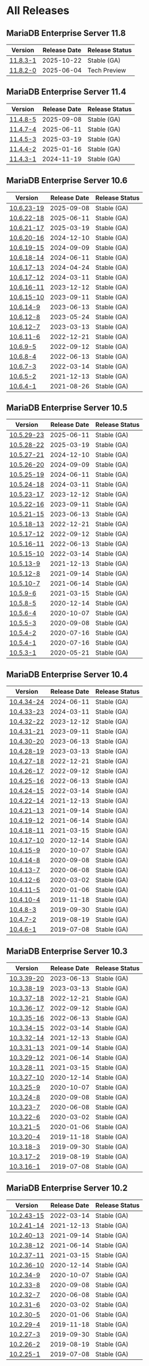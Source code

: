 # All Releases

## MariaDB Enterprise Server 11.8

| Version                      | Release Date | Release Status |
| ---------------------------- | ------------ | -------------- |
| [11.8.3-1](11.8/11.8.3-1.md) | 2025-10-22   | Stable (GA)    |
| [11.8.2-0](11.8/11.8.2-0.md) | 2025-06-04   | Tech Preview   |

## MariaDB Enterprise Server 11.4

| Version                      | Release Date | Release Status |
| ---------------------------- | ------------ | -------------- |
| [11.4.8-5](11.4/11.4.8-5.md) | 2025-09-08   | Stable (GA)    |
| [11.4.7-4](11.4/11.4.7-4.md) | 2025-06-11   | Stable (GA)    |
| [11.4.5-3](11.4/11.4.5-3.md) | 2025-03-19   | Stable (GA)    |
| [11.4.4-2](11.4/11.4.4-2.md) | 2025-01-16   | Stable (GA)    |
| [11.4.3-1](11.4/11.4.3-1.md) | 2024-11-19   | Stable (GA)    |

## MariaDB Enterprise Server 10.6

| Version                          | Release Date | Release Status |
| -------------------------------- | ------------ | -------------- |
| [10.6.23-19](10.6/10.6.23-19.md) | 2025-09-08   | Stable (GA)    |
| [10.6.22-18](10.6/10.6.22-18.md) | 2025-06-11   | Stable (GA)    |
| [10.6.21-17](10.6/10.6.21-17.md) | 2025-03-19   | Stable (GA)    |
| [10.6.20-16](10.6/10.6.20-16.md) | 2024-12-10   | Stable (GA)    |
| [10.6.19-15](10.6/10.6.19-15.md) | 2024-09-09   | Stable (GA)    |
| [10.6.18-14](10.6/10.6.18-14.md) | 2024-06-11   | Stable (GA)    |
| [10.6.17-13](10.6/10.6.17-13.md) | 2024-04-24   | Stable (GA)    |
| [10.6.17-12](10.6/10.6.17-12.md) | 2024-03-11   | Stable (GA)    |
| [10.6.16-11](10.6/10.6.16-11.md) | 2023-12-12   | Stable (GA)    |
| [10.6.15-10](10.6/10.6.15-10.md) | 2023-09-11   | Stable (GA)    |
| [10.6.14-9](10.6/10.6.14-9.md)   | 2023-06-13   | Stable (GA)    |
| [10.6.12-8](10.6/10.6.12-8.md)   | 2023-05-24   | Stable (GA)    |
| [10.6.12-7](10.6/10.6.12-7.md)   | 2023-03-13   | Stable (GA)    |
| [10.6.11-6](10.6/10.6.11-6.md)   | 2022-12-21   | Stable (GA)    |
| [10.6.9-5](10.6/10.6.9-5.md)     | 2022-09-12   | Stable (GA)    |
| [10.6.8-4](10.6/10.6.8-4.md)     | 2022-06-13   | Stable (GA)    |
| [10.6.7-3](10.6/10.6.7-3.md)     | 2022-03-14   | Stable (GA)    |
| [10.6.5-2](10.6/10.6.5-2.md)     | 2021-12-13   | Stable (GA)    |
| [10.6.4-1](10.6/10.6.4-1.md)     | 2021-08-26   | Stable (GA)    |

## MariaDB Enterprise Server 10.5

| Version                                                                                   | Release Date | Release Status |
| ----------------------------------------------------------------------------------------- | ------------ | -------------- |
| [10.5.29-23](old-releases/10-5/release-notes-for-mariadb-enterprise-server-10.5.29-23.md) | 2025-06-11   | Stable (GA)    |
| [10.5.28-22](old-releases/10-5/release-notes-for-mariadb-enterprise-server-10-5-28-22.md) | 2025-03-19   | Stable (GA)    |
| [10.5.27-21](old-releases/10-5/release-notes-for-mariadb-enterprise-server-10-5-27-21.md) | 2024-12-10   | Stable (GA)    |
| [10.5.26-20](old-releases/10-5/release-notes-for-mariadb-enterprise-server-10-5-26-20.md) | 2024-09-09   | Stable (GA)    |
| [10.5.25-19](old-releases/10-5/release-notes-for-mariadb-enterprise-server-10-5-25-19.md) | 2024-06-11   | Stable (GA)    |
| [10.5.24-18](old-releases/10-5/release-notes-for-mariadb-enterprise-server-10-5-24-18.md) | 2024-03-11   | Stable (GA)    |
| [10.5.23-17](old-releases/10-5/release-notes-for-mariadb-enterprise-server-10-5-23-17.md) | 2023-12-12   | Stable (GA)    |
| [10.5.22-16](old-releases/10-5/release-notes-for-mariadb-enterprise-server-10-5-22-16.md) | 2023-09-11   | Stable (GA)    |
| [10.5.21-15](old-releases/10-5/release-notes-for-mariadb-enterprise-server-10-5-21-15.md) | 2023-06-13   | Stable (GA)    |
| [10.5.18-13](old-releases/10-5/release-notes-for-mariadb-enterprise-server-10-5-18-13.md) | 2022-12-21   | Stable (GA)    |
| [10.5.17-12](old-releases/10-5/release-notes-for-mariadb-enterprise-server-10-5-17-12.md) | 2022-09-12   | Stable (GA)    |
| [10.5.16-11](old-releases/10-5/release-notes-for-mariadb-enterprise-server-10-5-16-11.md) | 2022-06-13   | Stable (GA)    |
| [10.5.15-10](old-releases/10-5/release-notes-for-mariadb-enterprise-server-10-5-15-10.md) | 2022-03-14   | Stable (GA)    |
| [10.5.13-9](old-releases/10-5/release-notes-for-mariadb-enterprise-server-10-5-13-9.md)   | 2021-12-13   | Stable (GA)    |
| [10.5.12-8](old-releases/10-5/release-notes-for-mariadb-enterprise-server-10-5-12-8.md)   | 2021-09-14   | Stable (GA)    |
| [10.5.10-7](old-releases/10-5/release-notes-for-mariadb-enterprise-server-10-5-10-7.md)   | 2021-06-14   | Stable (GA)    |
| [10.5.9-6](old-releases/10-5/release-notes-for-mariadb-enterprise-server-10-5-9-6.md)     | 2021-03-15   | Stable (GA)    |
| [10.5.8-5](old-releases/10-5/release-notes-for-mariadb-enterprise-server-10-5-8-5.md)     | 2020-12-14   | Stable (GA)    |
| [10.5.6-4](old-releases/10-5/release-notes-for-mariadb-enterprise-server-10-5-6-4.md)     | 2020-10-07   | Stable (GA)    |
| [10.5.5-3](old-releases/10-5/release-notes-for-mariadb-enterprise-server-10-5-5-3.md)     | 2020-09-08   | Stable (GA)    |
| [10.5.4-2](old-releases/10-5/release-notes-for-mariadb-enterprise-server-10-5-4-2.md)     | 2020-07-16   | Stable (GA)    |
| [10.5.4-1](old-releases/10-5/release-notes-for-mariadb-enterprise-server-10-5-4-1.md)     | 2020-07-16   | Stable (GA)    |
| [10.5.3-1](old-releases/10-5/release-notes-for-mariadb-enterprise-server-10-5-3-1.md)     | 2020-05-21   | Stable (GA)    |

## MariaDB Enterprise Server 10.4

| Version                                                                                   | Release Date | Release Status |
| ----------------------------------------------------------------------------------------- | ------------ | -------------- |
| [10.4.34-24](old-releases/10-4/release-notes-for-mariadb-enterprise-server-10-4-34-24.md) | 2024-06-11   | Stable (GA)    |
| [10.4.33-23](old-releases/10-4/release-notes-for-mariadb-enterprise-server-10-4-33-23.md) | 2024-03-11   | Stable (GA)    |
| [10.4.32-22](old-releases/10-4/release-notes-for-mariadb-enterprise-server-10-4-32-22.md) | 2023-12-12   | Stable (GA)    |
| [10.4.31-21](old-releases/10-4/release-notes-for-mariadb-enterprise-server-10-4-31-21.md) | 2023-09-11   | Stable (GA)    |
| [10.4.30-20](old-releases/10-4/release-notes-for-mariadb-enterprise-server-10-4-30-20.md) | 2023-06-13   | Stable (GA)    |
| [10.4.28-19](old-releases/10-4/release-notes-for-mariadb-enterprise-server-10-4-28-19.md) | 2023-03-13   | Stable (GA)    |
| [10.4.27-18](old-releases/10-4/release-notes-for-mariadb-enterprise-server-10-4-27-18.md) | 2022-12-21   | Stable (GA)    |
| [10.4.26-17](old-releases/10-4/release-notes-for-mariadb-enterprise-server-10-4-26-17.md) | 2022-09-12   | Stable (GA)    |
| [10.4.25-16](old-releases/10-4/release-notes-for-mariadb-enterprise-server-10-4-25-16.md) | 2022-06-13   | Stable (GA)    |
| [10.4.24-15](old-releases/10-4/release-notes-for-mariadb-enterprise-server-10-4-24-15.md) | 2022-03-14   | Stable (GA)    |
| [10.4.22-14](old-releases/10-4/release-notes-for-mariadb-enterprise-server-10-4-22-14.md) | 2021-12-13   | Stable (GA)    |
| [10.4.21-13](old-releases/10-4/release-notes-for-mariadb-enterprise-server-10-4-21-13.md) | 2021-09-14   | Stable (GA)    |
| [10.4.19-12](old-releases/10-4/release-notes-for-mariadb-enterprise-server-10-4-19-12.md) | 2021-06-14   | Stable (GA)    |
| [10.4.18-11](old-releases/10-4/release-notes-for-mariadb-enterprise-server-10-4-18-11.md) | 2021-03-15   | Stable (GA)    |
| [10.4.17-10](old-releases/10-4/release-notes-for-mariadb-enterprise-server-10-4-17-10.md) | 2020-12-14   | Stable (GA)    |
| [10.4.15-9](old-releases/10-4/release-notes-for-mariadb-enterprise-server-10-4-15-9.md)   | 2020-10-07   | Stable (GA)    |
| [10.4.14-8](old-releases/10-4/release-notes-for-mariadb-enterprise-server-10-4-14-8.md)   | 2020-09-08   | Stable (GA)    |
| [10.4.13-7](old-releases/10-4/release-notes-for-mariadb-enterprise-server-10-4-13-7.md)   | 2020-06-08   | Stable (GA)    |
| [10.4.12-6](old-releases/10-4/release-notes-for-mariadb-enterprise-server-10-4-12-6.md)   | 2020-03-02   | Stable (GA)    |
| [10.4.11-5](old-releases/10-4/release-notes-for-mariadb-enterprise-server-10-4-11-5.md)   | 2020-01-06   | Stable (GA)    |
| [10.4.10-4](old-releases/10-4/release-notes-for-mariadb-enterprise-server-10-4-10-4.md)   | 2019-11-18   | Stable (GA)    |
| [10.4.8-3](old-releases/10-4/release-notes-for-mariadb-enterprise-server-10-4-8-3.md)     | 2019-09-30   | Stable (GA)    |
| [10.4.7-2](old-releases/10-4/release-notes-for-mariadb-enterprise-server-10-4-7-2.md)     | 2019-08-19   | Stable (GA)    |
| [10.4.6-1](old-releases/10-4/release-notes-for-mariadb-enterprise-server-10-4-6-1.md)     | 2019-07-08   | Stable (GA)    |

## MariaDB Enterprise Server 10.3

| Version                                                                                   | Release Date | Release Status |
| ----------------------------------------------------------------------------------------- | ------------ | -------------- |
| [10.3.39-20](old-releases/10-3/release-notes-for-mariadb-enterprise-server-10-3-39-20.md) | 2023-06-13   | Stable (GA)    |
| [10.3.38-19](old-releases/10-3/release-notes-for-mariadb-enterprise-server-10-3-38-19.md) | 2023-03-13   | Stable (GA)    |
| [10.3.37-18](old-releases/10-3/release-notes-for-mariadb-enterprise-server-10-3-37-18.md) | 2022-12-21   | Stable (GA)    |
| [10.3.36-17](old-releases/10-3/release-notes-for-mariadb-enterprise-server-10-3-36-17.md) | 2022-09-12   | Stable (GA)    |
| [10.3.35-16](old-releases/10-3/release-notes-for-mariadb-enterprise-server-10-3-35-16.md) | 2022-06-13   | Stable (GA)    |
| [10.3.34-15](old-releases/10-3/release-notes-for-mariadb-enterprise-server-10-3-34-15.md) | 2022-03-14   | Stable (GA)    |
| [10.3.32-14](old-releases/10-3/release-notes-for-mariadb-enterprise-server-10-3-32-14.md) | 2021-12-13   | Stable (GA)    |
| [10.3.31-13](old-releases/10-3/release-notes-for-mariadb-enterprise-server-10-3-31-13.md) | 2021-09-14   | Stable (GA)    |
| [10.3.29-12](old-releases/10-3/release-notes-for-mariadb-enterprise-server-10-3-29-12.md) | 2021-06-14   | Stable (GA)    |
| [10.3.28-11](old-releases/10-3/release-notes-for-mariadb-enterprise-server-10-3-28-11.md) | 2021-03-15   | Stable (GA)    |
| [10.3.27-10](old-releases/10-3/release-notes-for-mariadb-enterprise-server-10-3-27-10.md) | 2020-12-14   | Stable (GA)    |
| [10.3.25-9](old-releases/10-3/release-notes-for-mariadb-enterprise-server-10-3-25-9.md)   | 2020-10-07   | Stable (GA)    |
| [10.3.24-8](old-releases/10-3/release-notes-for-mariadb-enterprise-server-10-3-24-8.md)   | 2020-09-08   | Stable (GA)    |
| [10.3.23-7](old-releases/10-3/release-notes-for-mariadb-enterprise-server-10-3-23-7.md)   | 2020-06-08   | Stable (GA)    |
| [10.3.22-6](old-releases/10-3/release-notes-for-mariadb-enterprise-server-10-3-22-6.md)   | 2020-03-02   | Stable (GA)    |
| [10.3.21-5](old-releases/10-3/release-notes-for-mariadb-enterprise-server-10-3-21-5.md)   | 2020-01-06   | Stable (GA)    |
| [10.3.20-4](old-releases/10-3/release-notes-for-mariadb-enterprise-server-10-3-20-4.md)   | 2019-11-18   | Stable (GA)    |
| [10.3.18-3](old-releases/10-3/release-notes-for-mariadb-enterprise-server-10-3-18-3.md)   | 2019-09-30   | Stable (GA)    |
| [10.3.17-2](old-releases/10-3/release-notes-for-mariadb-enterprise-server-10-3-17-2.md)   | 2019-08-19   | Stable (GA)    |
| [10.3.16-1](old-releases/10-3/release-notes-for-mariadb-enterprise-server-10-3-16-1.md)   | 2019-07-08   | Stable (GA)    |

## MariaDB Enterprise Server 10.2

| Version                                                                                   | Release Date | Release Status |
| ----------------------------------------------------------------------------------------- | ------------ | -------------- |
| [10.2.43-15](old-releases/10-2/release-notes-for-mariadb-enterprise-server-10-2-43-15.md) | 2022-03-14   | Stable (GA)    |
| [10.2.41-14](old-releases/10-2/release-notes-for-mariadb-enterprise-server-10-2-41-14.md) | 2021-12-13   | Stable (GA)    |
| [10.2.40-13](old-releases/10-2/release-notes-for-mariadb-enterprise-server-10-2-40-13.md) | 2021-09-14   | Stable (GA)    |
| [10.2.38-12](old-releases/10-2/release-notes-for-mariadb-enterprise-server-10-2-38-12.md) | 2021-06-14   | Stable (GA)    |
| [10.2.37-11](old-releases/10-2/release-notes-for-mariadb-enterprise-server-10-2-37-11.md) | 2021-03-15   | Stable (GA)    |
| [10.2.36-10](old-releases/10-2/release-notes-for-mariadb-enterprise-server-10-2-36-10.md) | 2020-12-14   | Stable (GA)    |
| [10.2.34-9](old-releases/10-2/release-notes-for-mariadb-enterprise-server-10-2-34-9.md)   | 2020-10-07   | Stable (GA)    |
| [10.2.33-8](old-releases/10-2/release-notes-for-mariadb-enterprise-server-10-2-33-8.md)   | 2020-09-08   | Stable (GA)    |
| [10.2.32-7](11.8/11.8.2-0.md)                                                             | 2020-06-08   | Stable (GA)    |
| [10.2.31-6](old-releases/10-2/release-notes-for-mariadb-enterprise-server-10-2-31-6.md)   | 2020-03-02   | Stable (GA)    |
| [10.2.30-5](old-releases/10-2/release-notes-for-mariadb-enterprise-server-10-2-30-5.md)   | 2020-01-06   | Stable (GA)    |
| [10.2.29-4](old-releases/10-2/release-notes-for-mariadb-enterprise-server-10-2-29-4.md)   | 2019-11-18   | Stable (GA)    |
| [10.2.27-3](old-releases/10-2/release-notes-for-mariadb-enterprise-server-10-2-27-3.md)   | 2019-09-30   | Stable (GA)    |
| [10.2.26-2](old-releases/10-2/release-notes-for-mariadb-enterprise-server-10-2-26-2.md)   | 2019-08-19   | Stable (GA)    |
| [10.2.25-1](old-releases/10-2/release-notes-for-mariadb-enterprise-server-10-2-25-1.md)   | 2019-07-08   | Stable (GA)    |
